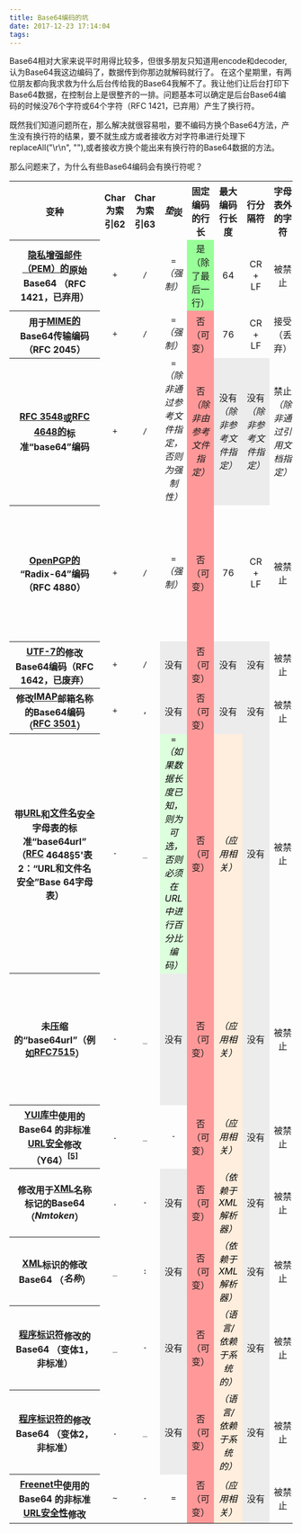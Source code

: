 ```yaml
---
title: Base64编码的坑
date: 2017-12-23 17:14:04
tags:
---
```


Base64相对大家来说平时用得比较多，但很多朋友只知道用encode和decoder,认为Base64我这边编码了，数据传到你那边就解码就行了。
在这个星期里，有两位朋友都向我求救为什么后台传给我的Base64我解不了。我让他们让后台打印下Base64数据，在控制台上是很整齐的一排。问题基本可以确定是后台Base64编码的时候没76个字符或64个字符（RFC 1421，已弃用）产生了换行符。

既然我们知道问题所在，那么解决就很容易啦，要不编码方换个Base64方法，产生没有换行符的结果，要不就生成方或者接收方对字符串进行处理下replaceAll("\r\n", ""),或者接收方换个能出来有换行符的Base64数据的方法。

那么问题来了，为什么有些Base64编码会有换行符呢？


<table class="wikitable" style="text-align:center">
<tbody><tr>
<th><font style="vertical-align: inherit;"><font style="vertical-align: inherit;">变种</font></font></th>
<th><font style="vertical-align: inherit;"><font style="vertical-align: inherit;">Char为索引62</font></font></th>
<th><font style="vertical-align: inherit;"><font style="vertical-align: inherit;">Char为索引63</font></font></th>
<th><i><font style="vertical-align: inherit;"><font style="vertical-align: inherit;">垫</font></font></i><font style="vertical-align: inherit;"><font style="vertical-align: inherit;">炭</font></font></th>
<th><font style="vertical-align: inherit;"><font style="vertical-align: inherit;">固定编码的行长</font></font></th>
<th><font style="vertical-align: inherit;"><font style="vertical-align: inherit;">最大编码行长度</font></font></th>
<th><font style="vertical-align: inherit;"><font style="vertical-align: inherit;">行分隔符</font></font></th>
<th><font style="vertical-align: inherit;"><font style="vertical-align: inherit;">字母表外的字符</font></font></th>
<th><font style="vertical-align: inherit;"><font style="vertical-align: inherit;">线校验</font></font></th>
</tr>
<tr>
<th><font style="vertical-align: inherit;"></font><a href="#Privacy-enhanced_mail"><font style="vertical-align: inherit;"><font style="vertical-align: inherit;">隐私增强邮件（PEM）的</font></font></a><font style="vertical-align: inherit;"><font style="vertical-align: inherit;">原始Base64 </font><font style="vertical-align: inherit;">（RFC 1421，已弃用）</font></font></th>
<td><code>+</code></td>
<td><code>/</code></td>
<td><code>=</code> <i><font style="vertical-align: inherit;"><font style="vertical-align: inherit;">（强制）</font></font></i></td>
<td style="background:#9F9;vertical-align:middle;text-align:center;" class="table-yes"><font style="vertical-align: inherit;"><font style="vertical-align: inherit;">是（除了最后一行）</font></font></td>
<td><font style="vertical-align: inherit;"><font style="vertical-align: inherit;">64</font></font></td>
<td><font style="vertical-align: inherit;"><font style="vertical-align: inherit;">CR + LF</font></font></td>
<td><font style="vertical-align: inherit;"><font style="vertical-align: inherit;">被禁止</font></font></td>
<td style="background:#ececec;vertical-align:middle;text-align:center;"><font style="vertical-align: inherit;"><font style="vertical-align: inherit;">没有</font></font></td>
</tr>
<tr>
<th><font style="vertical-align: inherit;"><font style="vertical-align: inherit;">用于</font></font><a href="#MIME"><font style="vertical-align: inherit;"><font style="vertical-align: inherit;">MIME的</font></font></a><font style="vertical-align: inherit;"><font style="vertical-align: inherit;"> Base64传输编码</font><font style="vertical-align: inherit;">（RFC 2045）</font></font></th>
<td><code>+</code></td>
<td><code>/</code></td>
<td><code>=</code> <i><font style="vertical-align: inherit;"><font style="vertical-align: inherit;">（强制）</font></font></i></td>
<td style="background:#F99;vertical-align:middle;text-align:center;" class="table-no"><font style="vertical-align: inherit;"><font style="vertical-align: inherit;">否（可变）</font></font></td>
<td><font style="vertical-align: inherit;"><font style="vertical-align: inherit;">76</font></font></td>
<td><font style="vertical-align: inherit;"><font style="vertical-align: inherit;">CR + LF</font></font></td>
<td><font style="vertical-align: inherit;"><font style="vertical-align: inherit;">接受（丢弃）</font></font></td>
<td style="background:#ececec;vertical-align:middle;text-align:center;"><font style="vertical-align: inherit;"><font style="vertical-align: inherit;">没有</font></font></td>
</tr>
<tr>
<th><font style="vertical-align: inherit;"></font><a href="#RFC_3548"><font style="vertical-align: inherit;"><font style="vertical-align: inherit;">RFC 3548</font></font></a><font style="vertical-align: inherit;"><font style="vertical-align: inherit;">或</font><a href="#RFC_4648"><font style="vertical-align: inherit;">RFC 4648的</font></a><font style="vertical-align: inherit;">标准“base64”编码</font></font><a href="#RFC_4648"><font style="vertical-align: inherit;"></font></a></th>
<td><code>+</code></td>
<td><code>/</code></td>
<td><code>=</code> <i><font style="vertical-align: inherit;"><font style="vertical-align: inherit;">（除非通过参考文件指定，否则为强制性）</font></font></i></td>
<td style="background:#F99;vertical-align:middle;text-align:center;" class="table-no"><font style="vertical-align: inherit;"><font style="vertical-align: inherit;">否</font></font><i><font style="vertical-align: inherit;"><font style="vertical-align: inherit;">（除非由参考文件指定）</font></font></i></td>
<td style="background:#ececec;vertical-align:middle;text-align:center;"><font style="vertical-align: inherit;"><font style="vertical-align: inherit;">没有</font></font><i><font style="vertical-align: inherit;"><font style="vertical-align: inherit;">（除非参考文件指定）</font></font></i></td>
<td style="background:#ececec;vertical-align:middle;text-align:center;"><font style="vertical-align: inherit;"><font style="vertical-align: inherit;">没有</font></font><i><font style="vertical-align: inherit;"><font style="vertical-align: inherit;">（除非参考文件指定）</font></font></i></td>
<td><font style="vertical-align: inherit;"><font style="vertical-align: inherit;">禁止</font></font><i><font style="vertical-align: inherit;"><font style="vertical-align: inherit;">（除非通过引用文档指定）</font></font></i></td>
<td style="background:#ececec;vertical-align:middle;text-align:center;"><font style="vertical-align: inherit;"><font style="vertical-align: inherit;">没有</font></font></td>
</tr>
<tr>
<th><font style="vertical-align: inherit;"></font><a href="#OpenPGP"><font style="vertical-align: inherit;"><font style="vertical-align: inherit;">OpenPGP的</font></font></a><font style="vertical-align: inherit;"><font style="vertical-align: inherit;"> “Radix-64”编码</font><font style="vertical-align: inherit;">（RFC 4880）</font></font></th>
<td><code>+</code></td>
<td><code>/</code></td>
<td><code>=</code> <i><font style="vertical-align: inherit;"><font style="vertical-align: inherit;">（强制）</font></font></i></td>
<td style="background:#F99;vertical-align:middle;text-align:center;" class="table-no"><font style="vertical-align: inherit;"><font style="vertical-align: inherit;">否（可变）</font></font></td>
<td><font style="vertical-align: inherit;"><font style="vertical-align: inherit;">76</font></font></td>
<td><font style="vertical-align: inherit;"><font style="vertical-align: inherit;">CR + LF</font></font></td>
<td><font style="vertical-align: inherit;"><font style="vertical-align: inherit;">被禁止</font></font></td>
<td><font style="vertical-align: inherit;"><font style="vertical-align: inherit;">24位</font></font><a href="/wiki/Cyclic_redundancy_check" title="循环冗余校验"><font style="vertical-align: inherit;"><font style="vertical-align: inherit;">CRC</font></font></a><font style="vertical-align: inherit;"><font style="vertical-align: inherit;">（基数-64编码，包括一个</font></font><i><font style="vertical-align: inherit;"><font style="vertical-align: inherit;">填充</font></font></i><font style="vertical-align: inherit;"><font style="vertical-align: inherit;">字符）</font></font></td>
</tr>
<tr>
<th><font style="vertical-align: inherit;"></font><a href="#UTF-7"><font style="vertical-align: inherit;"><font style="vertical-align: inherit;">UTF-7的</font></font></a><font style="vertical-align: inherit;"><font style="vertical-align: inherit;">修改Base64编码</font><font style="vertical-align: inherit;">（RFC 1642，已废弃）</font></font></th>
<td><code>+</code></td>
<td><code>/</code></td>
<td style="background:#ececec;vertical-align:middle;text-align:center;"><font style="vertical-align: inherit;"><font style="vertical-align: inherit;">没有</font></font></td>
<td style="background:#F99;vertical-align:middle;text-align:center;" class="table-no"><font style="vertical-align: inherit;"><font style="vertical-align: inherit;">否（可变）</font></font></td>
<td style="background:#ececec;vertical-align:middle;text-align:center;"><font style="vertical-align: inherit;"><font style="vertical-align: inherit;">没有</font></font></td>
<td style="background:#ececec;vertical-align:middle;text-align:center;"><font style="vertical-align: inherit;"><font style="vertical-align: inherit;">没有</font></font></td>
<td><font style="vertical-align: inherit;"><font style="vertical-align: inherit;">被禁止</font></font></td>
<td style="background:#ececec;vertical-align:middle;text-align:center;"><font style="vertical-align: inherit;"><font style="vertical-align: inherit;">没有</font></font></td>
</tr>
<tr>
<th><font style="vertical-align: inherit;"><font style="vertical-align: inherit;">修改</font></font><a href="#Internet_Message_Access_Protocol"><font style="vertical-align: inherit;"><font style="vertical-align: inherit;">IMAP</font></font></a><font style="vertical-align: inherit;"><font style="vertical-align: inherit;">邮箱名称的</font><font style="vertical-align: inherit;">Base64编码</font><font style="vertical-align: inherit;">（</font></font><a class="external mw-magiclink-rfc" rel="nofollow" href="https://tools.ietf.org/html/rfc3501"><font style="vertical-align: inherit;"><font style="vertical-align: inherit;">RFC 3501</font></font></a><font style="vertical-align: inherit;"><font style="vertical-align: inherit;">）</font></font></th>
<td><code>+</code></td>
<td><code>,</code></td>
<td style="background:#ececec;vertical-align:middle;text-align:center;"><font style="vertical-align: inherit;"><font style="vertical-align: inherit;">没有</font></font></td>
<td style="background:#F99;vertical-align:middle;text-align:center;" class="table-no"><font style="vertical-align: inherit;"><font style="vertical-align: inherit;">否（可变）</font></font></td>
<td style="background:#ececec;vertical-align:middle;text-align:center;"><font style="vertical-align: inherit;"><font style="vertical-align: inherit;">没有</font></font></td>
<td style="background:#ececec;vertical-align:middle;text-align:center;"><font style="vertical-align: inherit;"><font style="vertical-align: inherit;">没有</font></font></td>
<td><font style="vertical-align: inherit;"><font style="vertical-align: inherit;">被禁止</font></font></td>
<td style="background:#ececec;vertical-align:middle;text-align:center;"><font style="vertical-align: inherit;"><font style="vertical-align: inherit;">没有</font></font></td>
</tr>
<tr>
<th><font style="vertical-align: inherit;"><font style="vertical-align: inherit;">带</font></font><a href="#URL_applications"><font style="vertical-align: inherit;"><font style="vertical-align: inherit;">URL</font></font></a><font style="vertical-align: inherit;"><font style="vertical-align: inherit;">和</font></font><a href="#Filenames"><font style="vertical-align: inherit;"><font style="vertical-align: inherit;">文件名</font></font></a><font style="vertical-align: inherit;"><font style="vertical-align: inherit;">安全字母表的</font><font style="vertical-align: inherit;">标准“base64url” </font><font style="vertical-align: inherit;">（</font></font><a href="#RFC_4648"><font style="vertical-align: inherit;"><font style="vertical-align: inherit;">RFC</font></font></a><font style="vertical-align: inherit;"><font style="vertical-align: inherit;"> 4648§5'表2：“URL和文件名安全”Base 64字母表）</font></font></th>
<td><code>-</code></td>
<td><code>_</code></td>
<td style="background: #ddffdd; color: black; vertical-align: middle; text-align: center;"><code>=</code> <i><font style="vertical-align: inherit;"><font style="vertical-align: inherit;">（如果数据长度已知，则为可选，否则必须在URL中进行百分比编码）</font></font></i></td>
<td style="background:#F99;vertical-align:middle;text-align:center;" class="table-no"><font style="vertical-align: inherit;"><font style="vertical-align: inherit;">否（可变）</font></font></td>
<td style="background: #FED; color: black; vertical-align: middle; text-align: center;" class="depends table-depends"><i><font style="vertical-align: inherit;"><font style="vertical-align: inherit;">（应用相关）</font></font></i></td>
<td style="background:#ececec;vertical-align:middle;text-align:center;"><font style="vertical-align: inherit;"><font style="vertical-align: inherit;">没有</font></font></td>
<td><font style="vertical-align: inherit;"><font style="vertical-align: inherit;">被禁止</font></font></td>
<td style="background:#ececec;vertical-align:middle;text-align:center;"><font style="vertical-align: inherit;"><font style="vertical-align: inherit;">没有</font></font></td>
</tr>
<tr>
<th><font style="vertical-align: inherit;"><font style="vertical-align: inherit;">未压缩的“base64url”（例如</font></font><a rel="nofollow" class="external text" href="https://tools.ietf.org/html/rfc7515#appendix-C"><font style="vertical-align: inherit;"><font style="vertical-align: inherit;">RFC7515</font></font></a><font style="vertical-align: inherit;"><font style="vertical-align: inherit;">）</font></font></th>
<td><code>-</code></td>
<td><code>_</code></td>
<td style="background:#ececec;vertical-align:middle;text-align:center;"><font style="vertical-align: inherit;"><font style="vertical-align: inherit;">没有</font></font></td>
<td style="background:#F99;vertical-align:middle;text-align:center;" class="table-no"><font style="vertical-align: inherit;"><font style="vertical-align: inherit;">否（可变）</font></font></td>
<td style="background: #FED; color: black; vertical-align: middle; text-align: center;" class="depends table-depends"><i><font style="vertical-align: inherit;"><font style="vertical-align: inherit;">（应用相关）</font></font></i></td>
<td style="background:#ececec;vertical-align:middle;text-align:center;"><font style="vertical-align: inherit;"><font style="vertical-align: inherit;">没有</font></font></td>
<td><font style="vertical-align: inherit;"><font style="vertical-align: inherit;">被禁止</font></font></td>
<td><i><font style="vertical-align: inherit;"><font style="vertical-align: inherit;">（没有，或单独的</font><a href="/w/index.php?title=RFC_6920&amp;action=edit&amp;redlink=1" class="new" title="RFC 6920 (page does not exist)"><font style="vertical-align: inherit;">RFC 6920中的</font></a></font><a href="/wiki/Luhn_algorithm" title="Luhn算法"><font style="vertical-align: inherit;"><font style="vertical-align: inherit;">Luhn</font></font></a><font style="vertical-align: inherit;"><font style="vertical-align: inherit;">校验和</font><font style="vertical-align: inherit;">）</font></font><a href="/w/index.php?title=RFC_6920&amp;action=edit&amp;redlink=1" class="new" title="RFC 6920（页面不存在）"><font style="vertical-align: inherit;"></font></a><font style="vertical-align: inherit;"></font></i></td>
</tr>
<tr>
<th><font style="vertical-align: inherit;"><a href="/wiki/YUI_Library" title="YUI Library"><font style="vertical-align: inherit;">YUI库中</font></a><font style="vertical-align: inherit;">使用的Base64 </font><font style="vertical-align: inherit;">的非标准</font></font><a href="#URL_applications"><font style="vertical-align: inherit;"><font style="vertical-align: inherit;">URL安全</font></font></a><font style="vertical-align: inherit;"><font style="vertical-align: inherit;">修改</font><font style="vertical-align: inherit;">（Y64）</font><sup id="cite_ref-5" class="reference"><a href="#cite_note-5"><font style="vertical-align: inherit;">[5]</font></a></sup></font><a href="/wiki/YUI_Library" title="YUI图书馆"><font style="vertical-align: inherit;"></font></a><font style="vertical-align: inherit;"></font><sup id="cite_ref-5" class="reference"><a href="#cite_note-5"><font style="vertical-align: inherit;"></font></a></sup></th>
<td><code>.</code></td>
<td><code>_</code></td>
<td><code>-</code></td>
<td style="background:#F99;vertical-align:middle;text-align:center;" class="table-no"><font style="vertical-align: inherit;"><font style="vertical-align: inherit;">否（可变）</font></font></td>
<td style="background: #FED; color: black; vertical-align: middle; text-align: center;" class="depends table-depends"><i><font style="vertical-align: inherit;"><font style="vertical-align: inherit;">（应用相关）</font></font></i></td>
<td style="background:#ececec;vertical-align:middle;text-align:center;"><font style="vertical-align: inherit;"><font style="vertical-align: inherit;">没有</font></font></td>
<td><font style="vertical-align: inherit;"><font style="vertical-align: inherit;">被禁止</font></font></td>
<td style="background:#ececec;vertical-align:middle;text-align:center;"><font style="vertical-align: inherit;"><font style="vertical-align: inherit;">没有</font></font></td>
</tr>
<tr>
<th><font style="vertical-align: inherit;"><font style="vertical-align: inherit;">修改用于</font></font><a href="#XML"><font style="vertical-align: inherit;"><font style="vertical-align: inherit;">XML</font></font></a><font style="vertical-align: inherit;"><font style="vertical-align: inherit;">名称标记的</font><font style="vertical-align: inherit;">Base64 </font><font style="vertical-align: inherit;">（</font></font><i><font style="vertical-align: inherit;"><font style="vertical-align: inherit;">Nmtoken</font></font></i><font style="vertical-align: inherit;"><font style="vertical-align: inherit;">）</font></font></th>
<td><code>.</code></td>
<td><code>-</code></td>
<td style="background:#ececec;vertical-align:middle;text-align:center;"><font style="vertical-align: inherit;"><font style="vertical-align: inherit;">没有</font></font></td>
<td style="background:#F99;vertical-align:middle;text-align:center;" class="table-no"><font style="vertical-align: inherit;"><font style="vertical-align: inherit;">否（可变）</font></font></td>
<td style="background: #FED; color: black; vertical-align: middle; text-align: center;" class="depends table-depends"><i><font style="vertical-align: inherit;"><font style="vertical-align: inherit;">（依赖于XML解析器）</font></font></i></td>
<td style="background:#ececec;vertical-align:middle;text-align:center;"><font style="vertical-align: inherit;"><font style="vertical-align: inherit;">没有</font></font></td>
<td><font style="vertical-align: inherit;"><font style="vertical-align: inherit;">被禁止</font></font></td>
<td style="background:#ececec;vertical-align:middle;text-align:center;"><font style="vertical-align: inherit;"><font style="vertical-align: inherit;">没有</font></font></td>
</tr>
<tr>
<th><font style="vertical-align: inherit;"></font><a href="#XML"><font style="vertical-align: inherit;"><font style="vertical-align: inherit;">XML</font></font></a><font style="vertical-align: inherit;"><font style="vertical-align: inherit;">标识的</font><font style="vertical-align: inherit;">修改Base64 </font><font style="vertical-align: inherit;">（</font></font><i><font style="vertical-align: inherit;"><font style="vertical-align: inherit;">名称</font></font></i><font style="vertical-align: inherit;"><font style="vertical-align: inherit;">）</font></font></th>
<td><code>_</code></td>
<td><code>:</code></td>
<td style="background:#ececec;vertical-align:middle;text-align:center;"><font style="vertical-align: inherit;"><font style="vertical-align: inherit;">没有</font></font></td>
<td style="background:#F99;vertical-align:middle;text-align:center;" class="table-no"><font style="vertical-align: inherit;"><font style="vertical-align: inherit;">否（可变）</font></font></td>
<td style="background: #FED; color: black; vertical-align: middle; text-align: center;" class="depends table-depends"><i><font style="vertical-align: inherit;"><font style="vertical-align: inherit;">（依赖于XML解析器）</font></font></i></td>
<td style="background:#ececec;vertical-align:middle;text-align:center;"><font style="vertical-align: inherit;"><font style="vertical-align: inherit;">没有</font></font></td>
<td><font style="vertical-align: inherit;"><font style="vertical-align: inherit;">被禁止</font></font></td>
<td style="background:#ececec;vertical-align:middle;text-align:center;"><font style="vertical-align: inherit;"><font style="vertical-align: inherit;">没有</font></font></td>
</tr>
<tr>
<th><font style="vertical-align: inherit;"></font><a href="#Program_identifiers"><font style="vertical-align: inherit;"><font style="vertical-align: inherit;">程序标识符</font></font></a><font style="vertical-align: inherit;"><font style="vertical-align: inherit;">修改的Base64 </font><font style="vertical-align: inherit;">（变体1，非标准）</font></font></th>
<td><code>_</code></td>
<td><code>-</code></td>
<td style="background:#ececec;vertical-align:middle;text-align:center;"><font style="vertical-align: inherit;"><font style="vertical-align: inherit;">没有</font></font></td>
<td style="background:#F99;vertical-align:middle;text-align:center;" class="table-no"><font style="vertical-align: inherit;"><font style="vertical-align: inherit;">否（可变）</font></font></td>
<td style="background: #FED; color: black; vertical-align: middle; text-align: center;" class="depends table-depends"><i><font style="vertical-align: inherit;"><font style="vertical-align: inherit;">（语言/依赖于系统的）</font></font></i></td>
<td style="background:#ececec;vertical-align:middle;text-align:center;"><font style="vertical-align: inherit;"><font style="vertical-align: inherit;">没有</font></font></td>
<td><font style="vertical-align: inherit;"><font style="vertical-align: inherit;">被禁止</font></font></td>
<td style="background:#ececec;vertical-align:middle;text-align:center;"><font style="vertical-align: inherit;"><font style="vertical-align: inherit;">没有</font></font></td>
</tr>
<tr>
<th><font style="vertical-align: inherit;"></font><a href="#Program_identifiers"><font style="vertical-align: inherit;"><font style="vertical-align: inherit;">程序标识符的</font></font></a><font style="vertical-align: inherit;"><font style="vertical-align: inherit;">修改Base64 </font><font style="vertical-align: inherit;">（变体2，非标准）</font></font></th>
<td><code>.</code></td>
<td><code>_</code></td>
<td style="background:#ececec;vertical-align:middle;text-align:center;"><font style="vertical-align: inherit;"><font style="vertical-align: inherit;">没有</font></font></td>
<td style="background:#F99;vertical-align:middle;text-align:center;" class="table-no"><font style="vertical-align: inherit;"><font style="vertical-align: inherit;">否（可变）</font></font></td>
<td style="background: #FED; color: black; vertical-align: middle; text-align: center;" class="depends table-depends"><i><font style="vertical-align: inherit;"><font style="vertical-align: inherit;">（语言/依赖于系统的）</font></font></i></td>
<td style="background:#ececec;vertical-align:middle;text-align:center;"><font style="vertical-align: inherit;"><font style="vertical-align: inherit;">没有</font></font></td>
<td><font style="vertical-align: inherit;"><font style="vertical-align: inherit;">被禁止</font></font></td>
<td style="background:#ececec;vertical-align:middle;text-align:center;"><font style="vertical-align: inherit;"><font style="vertical-align: inherit;">没有</font></font></td>
</tr>
<tr>
<th><font style="vertical-align: inherit;"><a href="/wiki/Freenet" title="Freenet"><font style="vertical-align: inherit;">Freenet中</font></a><font style="vertical-align: inherit;">使用的Base64 </font><font style="vertical-align: inherit;">的非标准</font></font><a href="#URL_applications"><font style="vertical-align: inherit;"><font style="vertical-align: inherit;">URL安全性</font></font></a><font style="vertical-align: inherit;"><font style="vertical-align: inherit;">修改</font></font><a href="/wiki/Freenet" title="自由网"><font style="vertical-align: inherit;"></font></a></th>
<td><code>~</code></td>
<td><code>-</code></td>
<td><code>=</code></td>
<td style="background:#F99;vertical-align:middle;text-align:center;" class="table-no"><font style="vertical-align: inherit;"><font style="vertical-align: inherit;">否（可变）</font></font></td>
<td style="background: #FED; color: black; vertical-align: middle; text-align: center;" class="depends table-depends"><i><font style="vertical-align: inherit;"><font style="vertical-align: inherit;">（应用相关）</font></font></i></td>
<td style="background:#ececec;vertical-align:middle;text-align:center;"><font style="vertical-align: inherit;"><font style="vertical-align: inherit;">没有</font></font></td>
<td><font style="vertical-align: inherit;"><font style="vertical-align: inherit;">被禁止</font></font></td>
<td style="background:#ececec;vertical-align:middle;text-align:center;"><font style="vertical-align: inherit;"><font style="vertical-align: inherit;">没有</font></font></td>
</tr>
</tbody></table>
